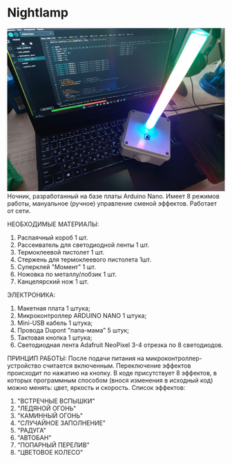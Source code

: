 # Nightlamp

![ОПИСАНИЕ ПРОЕКТА: ](https://github.com/AlexiLuk/Nightlamp/blob/main/Pictures/Final%20view.jpg)
Ночник, разработанный на базе платы Arduino Nano. Имеет 8 режимов работы, мануальное (ручное) управление сменой эффектов. Работает от сети. 

НЕОБХОДИМЫЕ МАТЕРИАЛЫ:
1. Распаячный короб 1 шт.
2. Рассеиватель для светодиодной ленты 1 шт.
3. Термоклеевой пистолет 1 шт.
4. Стержень для термоклеевого пистолета 1шт.
5. Суперклей "Момент" 1 шт.
6. Ножовка по металлу/лобзик 1 шт.
7. Канцелярский нож 1 шт.

ЭЛЕКТРОНИКА:
1. Макетная плата 1 штука;
2. Микроконтроллер  ARDUINO NANO 1 штука;
3. Mini-USB кабель 1 штука;
4. Провода Dupont ”папа-мама” 5 штук;
5. Тактовая кнопка 1 штука;
6. Светодиодная лента Adafruit NeoPixel 3-4 отрезка по 8 светодиодов.

ПРИНЦИП РАБОТЫ:
После подачи питания на микроконтроллер- устройство считается включенным. Переключение эффектов происходит по нажатию на кнопку. В коде присутствует 8 эффектов, в которых программным способом (внося изменения в исходный код) можно менять: цвет, яркость и скорость.
Список эффектов:
1.	"ВСТРЕЧНЫЕ ВСПЫШКИ"
2.	"ЛЕДЯНОЙ ОГОНЬ"
3.	"КАМИННЫЙ ОГОНЬ"
4.	"СЛУЧАЙНОЕ ЗАПОЛНЕНИЕ"
5.	"РАДУГА"
6.	"АВТОБАН"
7.	"ПОПАРНЫЙ ПЕРЕЛИВ"
8.	"ЦВЕТОВОЕ КОЛЕСО"
